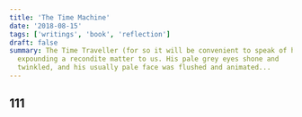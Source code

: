 ```yaml
---
title: 'The Time Machine'
date: '2018-08-15'
tags: ['writings', 'book', 'reflection']
draft: false
summary: The Time Traveller (for so it will be convenient to speak of him) was
  expounding a recondite matter to us. His pale grey eyes shone and
  twinkled, and his usually pale face was flushed and animated...
---
```


## 111
